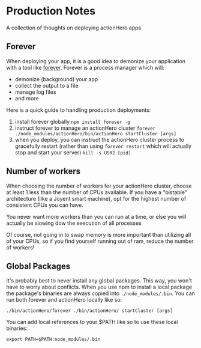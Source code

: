 # Production Notes
A collection of thoughts on deploying actionHero apps

## Forever
When deploying your app, it is a good idea to demonize your application with a tool like [forever](https://github.com/nodejitsu/forever).  Forever is a process manager which will:

- demonize (background) your app
- collect the output to a file
- manage log files
- and more

Here is a quick guide to handling production deployments:

1. install forever globally `npm install forever -g`
2. instruct forever to manage an actionHero cluster `forever ./node_modules/actionHero/bin/actionHero startCluster [args]`
3. when you deploy, you can instruct the actionHero cluster process to gracefully restart (rather than using `forever restart` which will actually stop and start your server) `kill -s USR2 [pid]`

## Number of workers

When choosing the number of workers for your actionHero cluster, choose at least 1 less than the number of CPUs available.  If you have a "bistable" architecture (like a Joyent smart machine), opt for the highest number of consistent CPUs you can have.  

You never want more workers than you can run at a time, or else you will actually be slowing dow the execution of all processes

Of course, not going in to swap memory is more important than utilizing all of your CPUs, so if you find yourself running out of ram, reduce the number of workers! 

## Global Packages

It's probably best to never install any global packages.  This way, you won't have to worry about conflicts.  When you use npm to install a local package the package's binaries are always copied into `./node_modules/.bin`. You can run both forever and actionHero locally like so:

`./bin/actionHero/forever ./bin/actionHero/ startCluster [args]`

You can add local references to your $PATH like so to use these local binaries:

`export PATH=$PATH:node_modules/.bin`